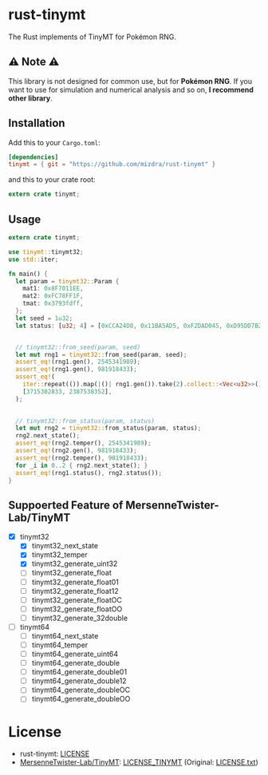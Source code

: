 # rust-tinymt
The Rust implements of TinyMT for Pokémon RNG.


## :warning: Note :warning:
This library is not designed for common use, but for **Pokémon RNG**.
If you want to use for simulation and numerical analysis and so on,
**I recommend other library**.


## Installation

Add this to your `Cargo.toml`:

```toml
[dependencies]
tinymt = { git = "https://github.com/mizdra/rust-tinymt" }
```

and this to your crate root:

```rust
extern crate tinymt;
```


## Usage
```rust
extern crate tinymt;

use tinymt::tinymt32;
use std::iter;

fn main() {
  let param = tinymt32::Param {
    mat1: 0x8F7011EE,
    mat2: 0xFC78FF1F,
    tmat: 0x3793fdff,
  };
  let seed = 1u32;
  let status: [u32; 4] = [0xCCA24D8, 0x11BA5AD5, 0xF2DAD045, 0xD95DD7B2];


  // tinymt32::from_seed(param, seed)
  let mut rng1 = tinymt32::from_seed(param, seed);
  assert_eq!(rng1.gen(), 2545341989);
  assert_eq!(rng1.gen(), 981918433);
  assert_eq!(
    iter::repeat(()).map(|()| rng1.gen()).take(2).collect::<Vec<u32>>(),
    [3715302833, 2387538352],
  );
  

  // tinymt32::from_status(param, status)
  let mut rng2 = tinymt32::from_status(param, status);
  rng2.next_state();
  assert_eq!(rng2.temper(), 2545341989);
  assert_eq!(rng2.gen(), 981918433);
  assert_eq!(rng2.temper(), 981918433);
  for _i in 0..2 { rng2.next_state(); }
  assert_eq!(rng1.status(), rng2.status());
}
```


## Suppoerted Feature of MersenneTwister-Lab/TinyMT
- [x] tinymt32
  - [x] tinymt32_next_state
  - [x] tinymt32_temper
  - [x] tinymt32_generate_uint32
  - [ ] tinymt32_generate_float
  - [ ] tinymt32_generate_float01
  - [ ] tinymt32_generate_float12
  - [ ] tinymt32_generate_floatOC
  - [ ] tinymt32_generate_floatOO
  - [ ] tinymt32_generate_32double
- [ ] tinymt64
  - [ ] tinymt64_next_state
  - [ ] tinymt64_temper
  - [ ] tinymt64_generate_uint64
  - [ ] tinymt64_generate_double
  - [ ] tinymt64_generate_double01
  - [ ] tinymt64_generate_double12
  - [ ] tinymt64_generate_doubleOC
  - [ ] tinymt64_generate_doubleOO

# License
- rust-tinymt: [LICENSE](https://raw.githubusercontent.com/mizdra/rust-tinymt/master/LICENSE)
- [MersenneTwister-Lab/TinyMT](https://github.com/MersenneTwister-Lab/TinyMT): [LICENSE_TINYMT](https://raw.githubusercontent.com/mizdra/rust-tinymt/master/LICENSE_TINYMT) (Original: [LICENSE.txt](https://raw.githubusercontent.com/MersenneTwister-Lab/TinyMT/master/LICENSE.txt))
